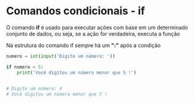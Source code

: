 # Comandos condicionais - if

O comando **if** é usado para executar ações com base em um determinado conjunto de dados, ou seja, se a ação for verdadeira, executa a função

Na estrutura do comando if sempre há um **":"** após a condição

~~~python
numero = int(input('Digite um número: '))

if numero < 5:
    print('Você digitou um número menor que 5 !')

    
# Digite um número: 4
# Você digitou um número menor que 5 !
~~~